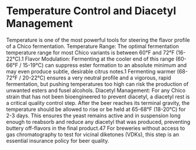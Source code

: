 # Temperature Control and Diacetyl Management

Temperature is one of the most powerful tools for steering the flavor profile of a Chico fermentation.
Temperature Range: The optimal fermentation temperature range for most Chico variants is between 60°F and 72°F (16-22°C).1
Flavor Modulation: Fermenting at the cooler end of this range (60-66°F / 15-19°C) can suppress ester formation to an absolute minimum and may even produce subtle, desirable citrus notes.1 Fermenting warmer (68-72°F / 20-22°C) ensures a very neutral profile and a vigorous, rapid fermentation, but pushing temperatures too high can risk the production of unwanted esters and fusel alcohols.
Diacetyl Management: For any Chico strain that has not been bioengineered to prevent diacetyl, a diacetyl rest is a critical quality control step. After the beer reaches its terminal gravity, the temperature should be allowed to rise or be held at 65-68°F (18-20°C) for 2-3 days. This ensures the yeast remains active and in suspension long enough to reabsorb and reduce any diacetyl that was produced, preventing buttery off-flavors in the final product.47 For breweries without access to gas chromatography to test for vicinal diketones (VDKs), this step is an essential insurance policy for beer quality.
